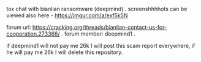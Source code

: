 tox chat with bianlian ransomware  (deepmind) .
screenshhhhots can be viewed also here - https://imgur.com/a/exf5k5N

forum url: https://cracking.org/threads/bianlian-contact-us-for-cooperation.273366/ .
forum member: deepmind1 .

if deepmind1 will not pay me 26k I will post this scam report everywhere, if he will pay me 26k I will delete this repository.
